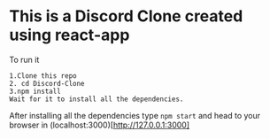 # This is a Discord Clone created using react-app
To run it
```
1.Clone this repo
2. cd Discord-Clone
3.npm install
Wait for it to install all the dependencies.
```
After installing all the dependencies type `npm start` and head to your browser in (localhost:3000)[http://127.0.0.1:3000]
